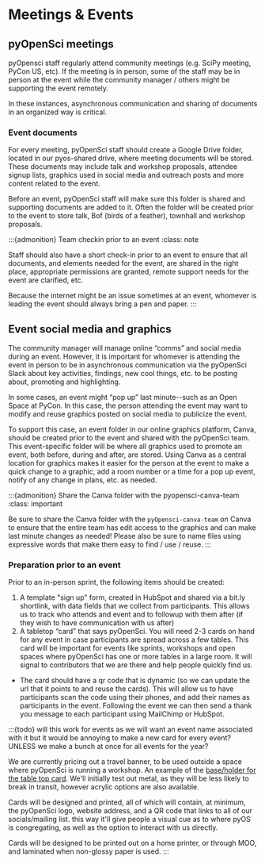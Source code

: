 # Meetings & Events

## pyOpenSci meetings

pyOpensci staff regularly attend community meetings (e.g. SciPy meeting, PyCon US, etc). If the meeting is in person, some of the staff may be in person at the event while the community manager / others might be supporting the event remotely.

In these instances, asynchronous communication and sharing of documents in an organized way is critical.

### Event documents
For every meeting, pyOpenSci staff should create a Google Drive folder, located in our pyos-shared drive, where meeting documents will be stored. These documents may include talk and workshop proposals, attendee signup lists, graphics used in social media and outreach posts and more content related to the event.

Before an event, pyOpenSci staff will make sure this folder is shared and supporting documents are added to it. Often the folder will be created prior to the event to store talk, Bof (birds of a feather), townhall and workshop proposals.

:::{admonition} Team checkin prior to an event
:class: note

Staff should also have a short check-in prior to an event to ensure that all documents, and elements needed for the event, are shared in the right place, appropriate permissions are granted, remote support needs for the event are clarified, etc.

Because the internet might be an issue sometimes at an event, whomever is leading the event should always bring a pen and paper.
:::

## Event social media and graphics

The community manager will manage online “comms” and social media during an event. However, it is important for whomever is attending the event in person to be in asynchronous communication via the pyOpenSci Slack about key activities, findings, new cool things, etc. to be posting about, promoting and highlighting.

In some cases, an event might “pop up” last minute--such as an Open Space at PyCon. In this case, the person attending the event may want to modify and reuse graphics posted on social media to publicize the event.

To support this case, an event folder in our online graphics platform, Canva, should be created prior to the event and shared with the pyOpenSci team. This event-specific folder will be where all graphics used to promote an event, both before, during and after, are stored. Using Canva as a central location for graphics makes it easier for the person at the event to make a quick change to a graphic, add a room number or a time for a pop up event, notify of any change in plans, etc. as needed.

:::{admonition} Share the Canva folder with the pyopensci-canva-team
:class: important

Be sure to share the Canva folder with the `pyOpensci-canva-team` on Canva to ensure that the entire team has edit access to the graphics and can make last minute changes as needed!
Please also be sure to name files using expressive words that make them easy to find / use / reuse.
:::

### Preparation prior to an event

Prior to an in-person sprint, the following items should be created:

1. A template "sign up" form, created in HubSpot and shared via a bit.ly shortlink, with data fields that we collect from participants. This allows us to track who attends and event and to followup with them after (if they wish to have communication with us after)
1. A tabletop “card” that says pyOpenSci. You will need 2-3 cards on hand for any event in case participants are spread across a few tables. This card will be important for events like sprints, workshops and open spaces where pyOpenSci has one or more tables in a large room. It will signal to contributors that we are there and help people quickly find us.
 * The card should have a qr code that is dynamic (so we can update the url that it points to and reuse the cards). This will allow us to have participants scan the code using their phones, and add their names as participants in the event. Following the event we can then send a thank you message to each participant using MailChimp or HubSpot.

:::{todo}
will this work for events as we will want an event name associated with it but it would be annoying to make a new card for every event? UNLESS we make a bunch at once for all events for the year?

We are currently pricing out a travel banner, to be used outside a space where pyOpenSci is running a workshop. 
An example of the [base/holder for the table top card](https://www.officedepot.com/a/products/5760240/American-Metalcraft-Stainless-Steel-Harp-Style/). We'll initially test out metal, as they will be less likely to break in transit, however acrylic options are also available.

Cards will be designed and printed, all of which will contain, at minimum, the pyOpenSci logo, website address, and a QR code that links to all of our socials/mailing list. this way it'll give people a visual cue as to where pyOS is congregating, as well as the option to interact with us directly.

Cards will be designed to be printed out on a home printer, or through MOO, and laminated when non-glossy paper is used.
:::
